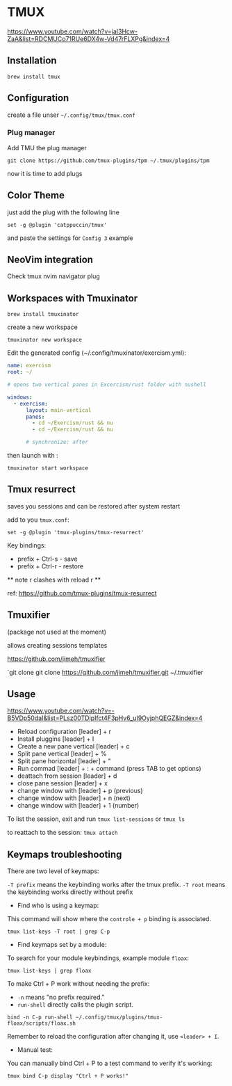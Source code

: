 # TMUX

https://www.youtube.com/watch?v=jaI3Hcw-ZaA&list=RDCMUCo71RUe6DX4w-Vd47rFLXPg&index=4

## Installation

`brew install tmux`

## Configuration

create a file unser `~/.config/tmux/tmux.conf`

### Plug manager

Add TMU the plug manager

`git clone https://github.com/tmux-plugins/tpm ~/.tmux/plugins/tpm`

now it is time to add plugs

## Color Theme

just add the plug with the following line

`set -g @plugin 'catppuccin/tmux'`

and paste the settings for `Config 3` example

## NeoVim integration

Check tmux nvim navigator plug

## Workspaces with Tmuxinator 

`brew install tmuxinator`

create a new workspace 

`tmuxinator new workspace`

Edit the generated config (~/.config/tmuxinator/exercism.yml):

```yaml
name: exercism
root: ~/

# opens two vertical panes in Excercism/rust folder with nushell 

windows:
  - exercism:
      layout: main-vertical
      panes:
        - cd ~/Exercism/rust && nu
        - cd ~/Exercism/rust && nu

      # synchronize: after
```

then launch with :

`tmuxinator start workspace`

## Tmux resurrect

saves you sessions and can be restored after system restart

add to you `tmux.conf`:

`set -g @plugin 'tmux-plugins/tmux-resurrect'`

Key bindings:

- prefix + Ctrl-s - save
- prefix + Ctrl-r - restore

** note r clashes with reload r **

ref: https://github.com/tmux-plugins/tmux-resurrect

## Tmuxifier 

(package not used at the moment)

allows creating sessions templates

https://github.com/jimeh/tmuxifier

`git clone git clone https://github.com/jimeh/tmuxifier.git ~/.tmuxifier

## Usage

https://www.youtube.com/watch?v=-B5VDp50daI&list=PLsz00TDipIfct4F3pHv6_uI9OyjphQEGZ&index=4

- Reload configuration [leader] + r
- Install pluggins [leader] + I
- Create a new pane vertical [leader] + c
- Split pane vertical [leader] + %
- Split pane horizontal [leader] + "
- Run commad [leader] + : + command (press TAB to get options)
- deattach from session [leader] + d
- close pane session [leader] + x
- change window with [leader] + p (previous)
- change window with [leader] + n (next)
- change window with [leader] + 1 (number)

To list the session, exit and run
`tmux list-sessions`
or
`tmux ls`

to reattach to the session:
`tmux attach`

## Keymaps troubleshooting

There are two level of keymaps:

`-T prefix` means the keybinding works after the tmux prefix.
`-T root` means the keybinding works directly without prefix

* Find who is using a keymap:

This command will show where the `controle + p` binding is associated.

`tmux list-keys -T root | grep C-p`

* Find keymaps set by a module:

To search for your module keybindings, example module `floax`:

`tmux list-keys | grep floax`

To make Ctrl + P work without needing the prefix:

- `-n` means "no prefix required."
- `run-shell` directly calls the plugin script.

`bind -n C-p run-shell ~/.config/tmux/plugins/tmux-floax/scripts/floax.sh`

Remember to reload the configuration after changing it, use `<leader> + I`.

* Manual test:

You can manually bind Ctrl + P to a test command to verify it's working:

`tmux bind C-p display "Ctrl + P works!"`
